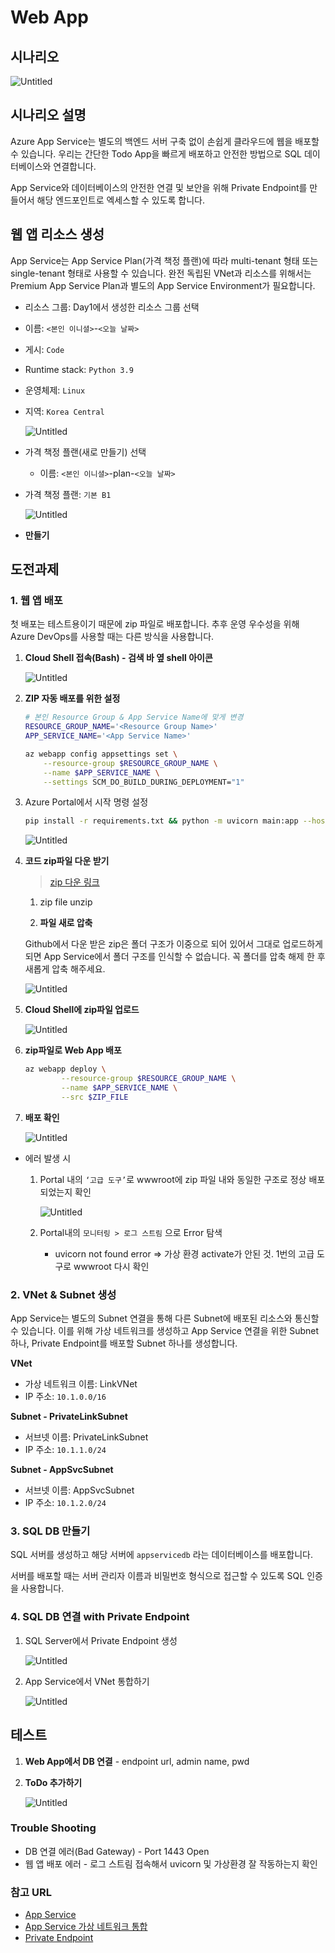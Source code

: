 # Web App

## 시나리오

![Untitled](images/Untitled.png)

## 시나리오 설명

Azure App Service는 별도의 백엔드 서버 구축 없이 손쉽게 클라우드에 웹을 배포할 수 있습니다.  우리는 간단한 Todo App을 빠르게 배포하고 안전한 방법으로 SQL 데이터베이스와 연결합니다.

App Service와 데이터베이스의 안전한 연결 및 보안을 위해 Private Endpoint를 만들어서 해당 엔드포인트로 엑세스할 수 있도록 합니다.

## 웹 앱 리소스 생성

App Service는 App Service Plan(가격 책정 플랜)에 따라 multi-tenant 형태 또는 single-tenant 형태로 사용할 수 있습니다. 완전 독립된 VNet과 리소스를 위해서는 Premium App Service Plan과 별도의 App Service Environment가 필요합니다.

- 리소스 그룹: Day1에서 생성한 리소스 그룹 선택
- 이름: `<본인 이니셜>`-`<오늘 날짜>`
- 게시: `Code`
- Runtime stack: `Python 3.9`
- 운영체제: `Linux`
- 지역: `Korea Central`
    
    ![Untitled](images/Untitled%201.png)
    
- 가격 책정 플랜(새로 만들기) 선택
    - 이름: `<본인 이니셜>`-plan-`<오늘 날짜>`
- 가격 책정 플랜: `기본 B1`
    
    ![Untitled](images/Untitled%202.png)
    
- **만들기**

## 도전과제

### 1. 웹 앱 배포

첫 배포는 테스트용이기 때문에 zip 파일로 배포합니다. 추후 운영 우수성을 위해 Azure DevOps를 사용할 때는 다른 방식을 사용합니다. 

1. **Cloud Shell 접속(Bash) - 검색 바 옆 shell 아이콘**
    
    ![Untitled](images/Untitled%203.png)
    
2. **ZIP 자동 배포를 위한 설정**
    
    ```bash
    # 본인 Resource Group & App Service Name에 맞게 변경
    RESOURCE_GROUP_NAME='<Resource Group Name>'
    APP_SERVICE_NAME='<App Service Name>'
    
    az webapp config appsettings set \
        --resource-group $RESOURCE_GROUP_NAME \
        --name $APP_SERVICE_NAME \
        --settings SCM_DO_BUILD_DURING_DEPLOYMENT="1"
    ```
    
3. Azure Portal에서 시작 명령 설정
    
    ```bash
    pip install -r requirements.txt && python -m uvicorn main:app --host 0.0.0.0
    ```
    
    ![Untitled](images/Untitled%204.png)
    
4. **코드 zip파일 다운 받기**
    
    > [zip 다운 링크](https://github.com/n-y-kim/TodoApp/archive/refs/tags/v1.0.1.zip)
    > 
    
    1) zip file unzip
    
    2) **파일 새로 압축**
    
    Github에서 다운 받은 zip은 폴더 구조가 이중으로 되어 있어서 그대로 업로드하게 되면 App Service에서 폴더 구조를 인식할 수 없습니다. 꼭 폴더를 압축 해제 한 후 새롭게 압축 해주세요.
    
    ![Untitled](images/Untitled%205.png)
    
5. **Cloud Shell에 zip파일 업로드**
    
    ![Untitled](images/Untitled%206.png)
    
6. **zip파일로 Web App  배포**
    
    ```bash
    az webapp deploy \
    		--resource-group $RESOURCE_GROUP_NAME \
    		--name $APP_SERVICE_NAME \
    		--src $ZIP_FILE
    ```
    
7. **배포 확인**
    
    ![Untitled](images/Untitled%207.png)
    
- 에러 발생 시
    1. Portal 내의 `‘고급 도구’`로 wwwroot에 zip 파일 내와 동일한 구조로 정상 배포되었는지 확인
        
        ![Untitled](images/Untitled%208.png)
        
    2. Portal내의 `모니터링 > 로그 스트림` 으로 Error 탐색
        - uvicorn not found error ⇒ 가상 환경 activate가 안된 것. 1번의 고급 도구로 wwwroot 다시 확인

### 2. VNet & Subnet 생성

App Service는 별도의 Subnet 연결을 통해 다른 Subnet에 배포된 리소스와 통신할 수 있습니다. 이를 위해 가상 네트워크를 생성하고 App Service 연결을 위한 Subnet 하나, Private Endpoint를 배포할 Subnet 하나를 생성합니다.

**VNet**

- 가상 네트워크 이름: LinkVNet
- IP 주소: `10.1.0.0/16`

**Subnet - PrivateLinkSubnet**

- 서브넷 이름: PrivateLinkSubnet
- IP 주소: `10.1.1.0/24`

**Subnet - AppSvcSubnet**

- 서브넷 이름: AppSvcSubnet
- IP 주소: `10.1.2.0/24`

### 3. SQL DB 만들기

SQL 서버를 생성하고 해당 서버에 `appservicedb` 라는 데이터베이스를 배포합니다. 

서버를 배포할 때는 서버 관리자 이름과 비밀번호 형식으로 접근할 수 있도록 SQL 인증을 사용합니다. 

### 4. SQL DB 연결 with Private Endpoint

1. SQL Server에서 Private Endpoint 생성
    
    ![Untitled](images/Untitled%209.png)
    
2. App Service에서 VNet 통합하기
    
    ![Untitled](images/Untitled%2010.png)
    

## 테스트

1. **Web App에서 DB 연결** - endpoint url, admin name, pwd
2. **ToDo 추가하기**
    
    ![Untitled](images/Untitled%2011.png)
    

### Trouble Shooting

- DB 연결 에러(Bad Gateway) - Port 1443 Open
- 웹 앱 배포 에러 - 로그 스트림 접속해서 uvicorn 및 가상환경 잘 작동하는지 확인

### 참고 URL

- [App Service](https://learn.microsoft.com/ko-kr/azure/app-service/overview)
- [App Service 가상 네트워크 통합](https://learn.microsoft.com/ko-kr/azure/app-service/overview-vnet-integration)
- [Private Endpoint](https://learn.microsoft.com/ko-kr/azure/private-link/private-endpoint-overview)
